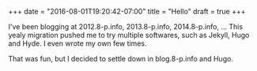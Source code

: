 +++
date = "2016-08-01T19:20:42-07:00"
title = "Hello"
draft = true
+++


I've been blogging at 2012.8-p.info, 2013.8-p.info, 2014.8-p.info, ...
This yealy migration pushed me to try multiple softwares, such as Jekyll, Hugo and Hyde. I even wrote my own few times.

That was fun, but I decided to settle down in blog.8-p.info and Hugo.

